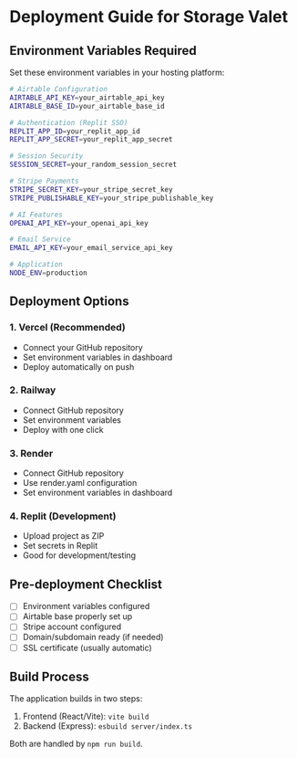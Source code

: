 # Deployment Guide for Storage Valet

## Environment Variables Required

Set these environment variables in your hosting platform:

```bash
# Airtable Configuration
AIRTABLE_API_KEY=your_airtable_api_key
AIRTABLE_BASE_ID=your_airtable_base_id

# Authentication (Replit SSO)
REPLIT_APP_ID=your_replit_app_id
REPLIT_APP_SECRET=your_replit_app_secret

# Session Security
SESSION_SECRET=your_random_session_secret

# Stripe Payments
STRIPE_SECRET_KEY=your_stripe_secret_key
STRIPE_PUBLISHABLE_KEY=your_stripe_publishable_key

# AI Features
OPENAI_API_KEY=your_openai_api_key

# Email Service
EMAIL_API_KEY=your_email_service_api_key

# Application
NODE_ENV=production
```

## Deployment Options

### 1. Vercel (Recommended)

- Connect your GitHub repository
- Set environment variables in dashboard
- Deploy automatically on push

### 2. Railway

- Connect GitHub repository
- Set environment variables
- Deploy with one click

### 3. Render

- Connect GitHub repository
- Use render.yaml configuration
- Set environment variables in dashboard

### 4. Replit (Development)

- Upload project as ZIP
- Set secrets in Replit
- Good for development/testing

## Pre-deployment Checklist

- [ ] Environment variables configured
- [ ] Airtable base properly set up
- [ ] Stripe account configured
- [ ] Domain/subdomain ready (if needed)
- [ ] SSL certificate (usually automatic)

## Build Process

The application builds in two steps:

1. Frontend (React/Vite): `vite build`
2. Backend (Express): `esbuild server/index.ts`

Both are handled by `npm run build`.
